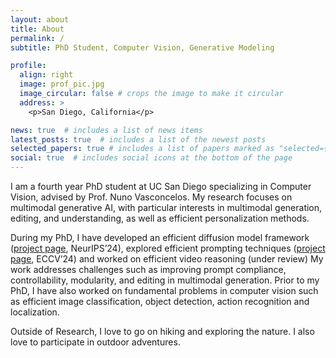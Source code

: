 ```yaml
---
layout: about
title: About
permalink: /
subtitle: PhD Student, Computer Vision, Generative Modeling

profile:
  align: right
  image: prof_pic.jpg
  image_circular: false # crops the image to make it circular
  address: >
    <p>San Diego, California</p>

news: true  # includes a list of news items
latest_posts: true  # includes a list of the newest posts
selected_papers: true # includes a list of papers marked as "selected={true}"
social: true  # includes social icons at the bottom of the page
---
```


I am a fourth year PhD student at UC San Diego specializing in Computer Vision, advised by Prof. Nuno Vasconcelos. My research focuses on multimodal generative AI, with particular interests in multimodal generation, editing, and understanding, as well as efficient personalization methods.

During my PhD, I have developed an efficient diffusion model framework ([project page](https://deepaksridhar.github.io/factorgraphdiffusion.github.io/), NeurIPS’24), explored efficient prompting techniques ([project page](https://deepaksridhar.github.io/promptsliders.github.io/), ECCV’24) and worked on efficient video reasoning (under review) My work addresses challenges such as improving prompt compliance, controllability, modularity, and editing in multimodal generation. Prior to my PhD, I have also worked on fundamental problems in computer vision such as efficient image classification, object detection, action recognition and localization.
<!-- My recent work is an efficient diffusion model framework ([link](https://deepaksridhar.github.io/factorgraphdiffusion.github.io/)) that offers high prompt compliance, controllability, modularity, editing and applicability to multimodal content generation (video, audio and 3D), understanding and editing. Previously, I have worked on some fundamental vision problems such as efficient classification and detection in images and videos. -->

Outside of Research, I love to go on hiking and exploring the nature. I also love to participate in outdoor adventures. 

<!-- Put your address / P.O. box / other info right below your picture. You can also disable any of these elements by editing `profile` property of the YAML header of your `_pages/about.md`. Edit `_bibliography/papers.bib` and Jekyll will render your [publications page](/al-folio/publications/) automatically.

Link to your social media connections, too. This theme is set up to use [Font Awesome icons](http://fortawesome.github.io/Font-Awesome/) and [Academicons](https://jpswalsh.github.io/academicons/), like the ones below. Add your Facebook, Twitter, LinkedIn, Google Scholar, or just disable all of them. -->
